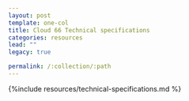 ```yaml
---
layout: post
template: one-col
title: Cloud 66 Technical specifications
categories: resources
lead: ""
legacy: true

permalink: /:collection/:path
---
```



{%include resources/technical-specifications.md %}
